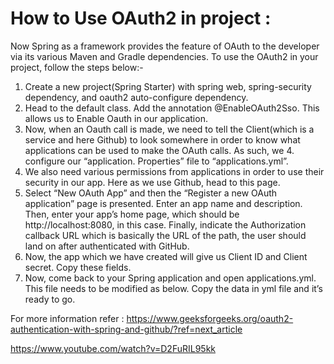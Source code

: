 
# How to Use OAuth2 in project :

Now Spring as a framework provides the feature of OAuth to the developer via its various Maven and Gradle dependencies. To use the OAuth2 in your project, follow the steps below:- 

1. Create a new project(Spring Starter) with spring web, spring-security dependency, and oauth2 auto-configure dependency.
2. Head to the default class. Add the annotation @EnableOAuth2Sso. This allows us to Enable Oauth in our application.
3. Now, when an Oauth call is made, we need to tell the Client(which is a service and here Github) to look somewhere in order to know what applications can be used to make the OAuth calls. As such, we 4. configure our “application. Properties” file to “applications.yml”.
5. We also need various permissions from applications in order to use their security in our app. Here as we use Github, head to this page.
6. Select “New OAuth App” and then the “Register a new OAuth application” page is presented. Enter an app name and description. Then, enter your app’s home page, which should be http://localhost:8080, in this case. Finally, indicate the Authorization callback URL which is basically the URL of the path, the user should land on after authenticated with GitHub.
7. Now, the app which we have created will give us Client ID and Client secret. Copy these fields.
8. Now, come back to your Spring application and open applications.yml. This file needs to be modified as below. Copy the data in yml file and it’s ready to go.


For more information refer : https://www.geeksforgeeks.org/oauth2-authentication-with-spring-and-github/?ref=next_article

https://www.youtube.com/watch?v=D2FuRIL95kk
